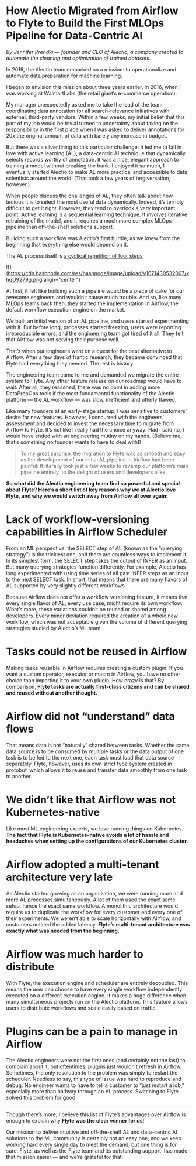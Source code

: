 # How Alectio Migrated from Airflow to Flyte to Build the First MLOps Pipeline for Data-Centric AI

*By Jennifer Prendki — founder and CEO of Alectio, a company created to automate the cleaning and optimization of trained datasets.*

In 2019, the Alectio team embarked on a mission: to operationalize and automate data preparation for machine learning.

I began to envision this mission about three years earlier, in 2016, when I was working at WalmartLabs (the retail giant’s e-commerce operation).

My manager unexpectedly asked me to take the lead of the team coordinating data annotation for all search-relevance initiatives with external, third-party vendors. Within a few weeks, my initial belief that this part of my job would be trivial turned to uncertainty about taking on the responsibility in the first place when I was asked to deliver annotations for 20x the original amount of data with barely any increase in budget.

But there was a silver lining to this particular challenge: It led me to fall in love with active learning (AL), a data-centric AI technique that dynamically selects records worthy of annotation. It was a nice, elegant approach to training a model without breaking the bank. I enjoyed it so much, I eventually started Alectio to make AL more practical and accessible to data scientists around the world! (That took a few years of tergiversation, however.)

When people discuss the challenges of AL, they often talk about how tedious it is to select the most useful data dynamically. Indeed, it’s terribly difficult to get it right. However, they tend to overlook a very important point: Active learning is a sequential learning technique. It involves iterative retraining of the model, and it requires a much more complex MLOps pipeline than off-the-shelf solutions support.

Building such a workflow was Alectio’s first hurdle, as we knew from the beginning that everything else would depend on it.

The AL process itself is [a cyclical repetition of four steps](https://alectio.com/2022/12/11/active-learning-101-introduction/):

![](https://cdn.hashnode.com/res/hashnode/image/upload/v1671430532007/xhqU9279g.png align="center")

At first, it felt like building such a pipeline would be a piece of cake for our awesome engineers and wouldn’t cause much trouble. And so, like many MLOps teams back then, they started the implementation in Airflow, the default workflow execution engine on the market.

We built an initial version of an AL pipeline, and users started experimenting with it. But before long, processes started freezing, users were reporting irreproducible errors, and the engineering team got tired of it all. They felt that Airflow was not serving their purpose well.

That’s when our engineers went on a quest for the best alternative to Airflow. After a few days of frantic research, they became convinced that Flyte had everything they needed. The rest is history.

The engineering team came to me and demanded we migrate the entire system to Flyte. Any other feature release on our roadmap would have to wait. After all, they reasoned, there was no point in adding more DataPrepOps tools if the most fundamental functionality of the Alectio platform — the AL workflow — was slow, inefficient and utterly flawed.

Like many founders at an early-stage startup, I was sensitive to customers’ desire for new features. However, I concurred with the engineers’ assessment and decided to invest the necessary time to migrate from Airflow to Flyte. It’s not like I really had the choice anyway: Had I said no, I would have ended with an engineering mutiny on my hands. (Believe me, that’s something no founder wants to have to deal with!)

> To my great surprise, the migration to Flyte was as smooth and easy as the development of our initial AL pipeline in Airflow had been painful: It literally took just a few weeks to revamp our platform’s main pipeline entirely, to the delight of users and developers alike.

**So what did the Alectio engineering team find so powerful and special about Flyte? Here’s a short list of key reasons why we at Alectio love Flyte, and why we would switch away from Airflow all over again:**

# **Lack of workflow-versioning capabilities in Airflow Scheduler**

From an ML perspective, the SELECT step of AL (known as the “querying strategy”) is the trickiest one, and there are countless ways to implement it. In its simplest form, the SELECT step takes the output of INFER as an input. But many querying strategies function differently. For example, Alectio has long experimented with using time series of all past INFER steps as an input to the next SELECT task. In short, that means that there are many flavors of AL supported by very slightly different workflows.

Because Airflow does not offer a workflow versioning feature, it means that every single flavor of AL, every use case, might require its own workflow. What’s more, these variations couldn’t be reused or shared among developers. Every minor deviation required the creation of a whole new workflow, which was not acceptable given the volume of different querying strategies studied by Alectio’s ML team.

# **Tasks could not be reused in Airflow**

Making tasks reusable in Airflow requires creating a custom plugin. If you want a custom operator, executor or macro in Airflow, you have no other choice than importing it to your own plugin. How crazy is that? By comparison, **Flyte tasks are actually first-class citizens and can be shared and reused without another thought.**

# **Airflow did not “understand” data flows**

That means data is not “naturally” shared between tasks. Whether the same data source is to be consumed by multiple tasks or the data output of one task is to be fed to the next one, each task must load that data source separately. Flyte, however, uses its own strict type system created in protobuf, which allows it to reuse and transfer data smoothly from one task to another.

# **We didn’t like that Airflow was not Kubernetes-native**

Like most ML engineering experts, we love running things on Kubernetes. **The fact that Flyte is Kubernetes-native avoids a lot of hassle and headaches when setting up the configurations of our Kubernetes cluster.**

# **Airflow adopted a multi-tenant architecture very late**

As Alectio started growing as an organization, we were running more and more AL processes simultaneously. A lot of them used the exact same setup, hence the exact same workflow. A monolithic architecture would require us to duplicate the workflow for every customer and every one of their experiments. We weren’t able to scale horizontally with Airflow, and customers noticed the added latency. **Flyte’s multi-tenant architecture was exactly what was needed from the beginning.**

# **Airflow was much harder to distribute**

With Flyte, the execution engine and scheduler are entirely decoupled. This means the user can choose to have every single workflow independently executed on a different execution engine. It makes a huge difference when many simultaneous projects run on the Alectio platform. This feature allows users to distribute workflows and scale easily based on traffic.

# **Plugins** **can be a pain to manage in Airflow**

The Alectio engineers were not the first ones (and certainly not the last) to complain about it, but oftentimes, plugins just wouldn’t refresh in Airflow. Sometimes, the only resolution to the problem was simply to restart the scheduler. Needless to say, this type of issue was hard to reproduce and debug. No engineer wants to have to tell a customer to “just restart a job,” especially more than halfway through an AL process. Switching to Flyte solved this problem for good.

* * *

Though there’s more, I believe this list of Flyte’s advantages over Airflow is enough to explain why **Flyte was the clear winner for us**!

Our mission to deliver intuitive and off-the-shelf AL and data-centric AI solutions to the ML community is certainly not an easy one, and we keep working hard every single day to meet the demand, but one thing is for sure: Flyte, as well as the Flyte team and its outstanding support, has made that mission easier — and we’re grateful for that.